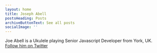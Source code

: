 ```yaml
---
layout: home
title: Joseph Abell
postsHeading: Posts
archiveButtonText: See all posts
socialImage: ''
---
```

Joe Abell is a Ukulele playing Senior Javascript Developer from York, UK.
[Follow him on Twitter](https://twitter.com/gerbilsinspace)
